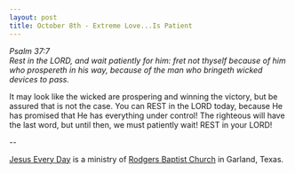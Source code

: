 ```yaml
---
layout: post
title: October 8th - Extreme Love...Is Patient
---
```


_Psalm 37:7  
Rest in the LORD, and wait patiently for him: fret not thyself
because of him who prospereth in his way, because of the man who
bringeth wicked devices to pass._

It may look like the wicked are prospering and winning the victory,
but be assured that is not the case. You can REST in the LORD today,
because He has promised that He has everything under control! The
righteous will have the last word, but until then, we must patiently
wait! REST in your LORD!

 --

<a href=http://jesuseveryday.net>Jesus Every Day</a> is a ministry of <a href=http://rodgersbaptist.net>Rodgers Baptist Church</a> in Garland, Texas.
